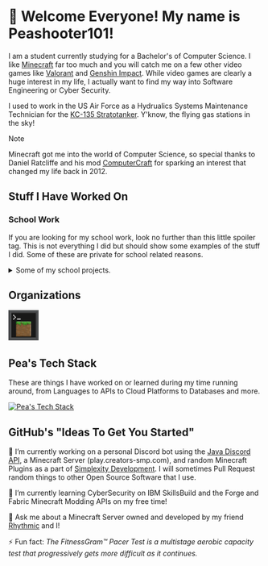 # 👋 Welcome Everyone! My name is Peashooter101!

I am a student currently studying for a Bachelor's of Computer Science. I like [Minecraft](https://www.minecraft.net/en-us) far too much and you will catch me on a few other video games like [Valorant](https://playvalorant.com/en-us/) and [Genshin Impact](https://genshin.hoyoverse.com/en/). While video games are clearly a huge interest in my life, I actually want to find my way into Software Engineering or Cyber Security.

I used to work in the US Air Force as a Hydrualics Systems Maintenance Technician for the [KC-135 Stratotanker](https://www.af.mil/About-Us/Fact-Sheets/Display/Article/1529736/kc-135-stratotanker/). Y'know, the flying gas stations in the sky!

> [!Note]
> 
> Minecraft got me into the world of Computer Science, so special thanks to Daniel Ratcliffe and his mod [ComputerCraft](https://www.computercraft.info/) for sparking an interest that changed my life back in 2012.

## Stuff I Have Worked On

### School Work

If you are looking for my school work, look no further than this little spoiler tag. This is not everything I did but should show some examples of the stuff I did. Some of these are private for school related reasons.

<details>
  <summary>Some of my school projects.</summary>
  
  | Class | Assignment | Language(s) | Summary |
  | --- | --- | --- | --- |
  | Senior Project (Capstone) | [MEMS](https://github.com/Peashooter101/CSULB_CECS-491_MEMS) | C#, .NET, MongoDB | Senior Project Capstone project for Bachelor's of Science in Computer Science. A C# Desktop Application for tracking and maintaining information and maintenance discreptancies and actions located within an organization or company. This software is developed and maintained for a specific company and follows some business constraints of the organization. |
  | Algorithms | [Programming Assignments 1-5](https://github.com/Peashooter101/CSULB_CECS-328) | Java | Each of the assignments is described in the provided repository, focusing on different techniques such as Recursion, Divide and Conquer, and Dynamic Programming.
  | Databases | [Key Hook Project](https://github.com/Maxi-Garcia/CECS_323_Semester_Project) | Python, PostgreSQL, MongoDB | Following a provided set of business requirements, create an `ERD` to model the structure and associations of a Key Hook Management Database. Implement an application that utilizes the `PostgreSQL` database with `SQLAlchemy`, then reimplement the same application but utilizing the `MongoDB` database with `PyMongo`.
  | Principles of Programming Languages | [CECS 342 Assignments](https://github.com/Peashooter101/CSULB_CECS-342) | C, C++, C#, Haskell, Prolog, Python | Each of the assignments is described in the provided repository, focusing on how each language differs in performing similar tasks such as Sorting, Functional Programming, and Generic Programming. |
  | Object Oriented Application Development | [Pokemon Project](https://github.com/Peashooter101/CSULB_CECS-277_Pokemon_Project) | Java | Following a provided Class Diagram, develop an application that takes advantage of various Design Patterns and Collections within `Java`. |
  | Introduction to Software Engineering | [TERA](https://github.com/Peashooter101/CSULB_CECS-343_TERA) | Java, JSON | Following a provided set of business requirements, plan out and develop an application for managing tenants, expenses, rent, and annual reports for a rental property. The project takes advantage of `Maven` and the `Jackson API` for `JSON` Serialization.
  | Introduction to Cyber Security | [Malware Hacking](https://github.com/Giacalone-CECS/cecs-478-sp23-01-lab--malware-sst-Peashooter101) | Machine Code | Using a Hex Editor, find the hidden password and bypass the password check in the provided binary file for the game Super Star Trek. This assignment required using a `Hex Editor` to read and edit the binary file. Bypassing the binary file is accomplished through changing the `machine code` instructions.
  | Introduction to Cyber Security | [Arbitrary Code Execution](https://github.com/Giacalone-CECS/cecs-478-sp23-04-lab--buffer-overflow-Peashooter101) | Assembly, Machine Code | Provided with a program that has a buffer overflow vulnerabilty, cause the program to launch a separate terminal. This assignment required using `gdb` to debug and examine assembly code and a `Hex Editor` to create a file containing binary instructions to be fed into the program. This assignment is based on [Smashing the Stack for Fun and Profit](http://phrack.org/issues/49/14.html).
  | Introduction to Operating Systems | [Semaphores Dungeon](https://github.com/Giacalone-CECS/lab-assignment-2-semaphores-Peashooter101) | C | Provided with an object file representing a dungeon, develop 4 programs, the game driver and 3 character threads, to explore the dungeon. The game driver will spawn the 3 character threads. These character threads must receive signals from the object file to perform their respective actions and at the end, use semaphores to lock out a section of memory.
</details>

## Organizations

[<img src="https://raw.githubusercontent.com/Simplexity-Development/.github/main/organization_resources/assets/logos/organization/simplexity-development-576x576.png" alt="Simplexity Development Logo" height="60px">](https://github.com/Simplexity-Development)

## Pea's Tech Stack

These are things I have worked on or learned during my time running around, from Languages to APIs to Cloud Platforms to Databases and more.

[![Pea's Tech Stack](https://skillicons.dev/icons?i=aws,azure,bash,c,codepen,bots,cpp,cs,css,eclipse,gcp,git,github,gitlab,gradle,haskell,html,idea,java,js,linux,lua,md,maven,mongodb,nodejs,postgres,postman,powershell,python,regex,replit,spring,tensorflow,twitter,unity,vim,visualstudio,vscode,vue)](https://github.com/tandpfun/skill-icons)

## GitHub's "Ideas To Get You Started"

🔭 I’m currently working on a personal Discord bot using the [Java Discord API](https://jda.wiki/), a Minecraft Server (play.creators-smp.com), and random Minecraft Plugins as a part of [Simplexity Development](https://github.com/Simplexity-Development). I will sometimes Pull Request random things to other Open Source Software that I use.

🌱 I’m currently learning CyberSecurity on IBM SkillsBuild and the Forge and Fabric Minecraft Modding APIs on my free time!

💬 Ask me about a Minecraft Server owned and developed by my friend [Rhythmic](https://github.com/RhythmicSys) and I!

⚡ Fun fact: *The FitnessGram™ Pacer Test is a multistage aerobic capacity test that progressively gets more difficult as it continues.*

<!--
**Peashooter101/Peashooter101** is a ✨ _special_ ✨ repository because its `README.md` (this file) appears on your GitHub profile.

Here are some ideas to get you started:

- 🔭 I’m currently working on ...
- 🌱 I’m currently learning ...
- 👯 I’m looking to collaborate on ...
- 🤔 I’m looking for help with ...
- 💬 Ask me about ...
- 📫 How to reach me: ...
- 😄 Pronouns: ...
- ⚡ Fun fact: ...
-->
